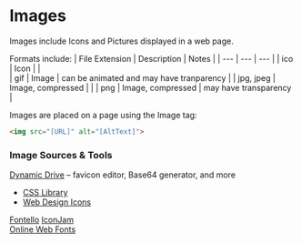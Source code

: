 # Images

Images include Icons and Pictures displayed in a web page. 

Formats include:
| File Extension | Description | Notes |
| --- | --- | --- |
| ico | Icon |  |  
| gif | Image | can be animated and may have tranparency |
| jpg, jpeg | Image, compressed |  |
| png | Image, compressed | may have transparency |

Images are placed on a page using the Image tag:
```html
<img src="[URL]" alt="[AltText]">
```

### Image Sources & Tools  
[Dynamic Drive](http://www.dynamicdrive.com/) – favicon editor, Base64 generator, and more  
- [CSS Library](http://www.dynamicdrive.com/style/)   
- [Web Design Icons](http://www.dynamicdrive.com/style/graphics/)   

[Fontello](https://fontello.com/)
[IconJam](https://www.icojam.com/)   
[Online Web Fonts](https://www.onlinewebfonts.com/)
